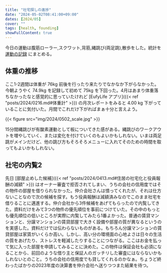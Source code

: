 ```yaml
---
title: "社宅探しの進捗"
date: "2024-05-02T08:41:00+09:00"
dates: [2024/05]
cover: ""
tags: [health, founding]
showFullContent: true
---
```


今日の運動は腹筋ローラー,スクワット,背筋,縄跳び(両足跳),散歩をした。統計を [運動の記録](https://docs.google.com/spreadsheets/d/1bg85QtM-LciUgey8I79uI7vW2PEwsP6TVdeIRVkACBg/edit?usp=sharing) にまとめる。

## 体重の推移

ここ1-2週間は体重が 76kg 前後を行ったり来たりでなかなか下がらなかった。今朝ようやく 74.9kg を記録して初めて 75kg を下回った。4月はあまり体重落ちなかったなと感覚的に思っていたけれど [EufyLife アプリ]({{< ref "posts/2024/0216.md#体重計" >}}) の月次レポートをみると 4.00 kg 下がっていることに気付いた。月間でこれだけ下がればまぁ十分と言えよう。

{{< figure src="img/2024/0502_scale.jpg" >}}

15分間縄跳びが有酸素運動として板についてきた感がある。縄跳びのワークアウトを増やしていく、または変化を付けていくのもよいかもしれない。いまは両足跳がメインだけど、他の跳び方もそろそろメニューに入れてそのための時間を取ってもよいかもしれない。

## 社宅の内覧2

先日 [部屋止めした候補]({{< ref "posts/2024/0413.md#住居の社宅化と役員報酬の減額" >}}) はオーナー審査で拒否されてしまい、うちの会社の信用度ではその物件の部屋を借りられなかった。仲介会社さんは憤ってくれたが、それは仕方ないことなので次の候補を探す。もう役員報酬は減額済みなのでこのまま社宅を借りることに邁進する。仲介会社から3件候補をあげてもらったので内覧してきた。資料だけをみて3つの物件の優先順位を事前につけていた。その中のもっとも優先順位の低いところが実際に内覧してみたら1番よかった。普通の賃貸マンションと、分譲マンションの賃貸部屋で大きく設備や部屋の質が異なるというのを実感した。資料だけでは伝わらないものがある。もちろん分譲マンションの賃貸部屋は家賃がいくらか高い。しかし、高い分の環境面の心地よさは日々の生活の質をあげたり、ストレスを軽減したりすることにつながる。ここはお金を払って気に入った部屋を申請してみることに決めた。この物件は保証会社も必須になることから、前回のような借り主と保証人のガッチリした審査にはならないかもしれないとのこと。うちの会社の信用度でも貸してくれるのかなぁ。ちょうど終わったばかりの2023年度の決算書を仲介会社へ送りつつまた結果を待つ。
